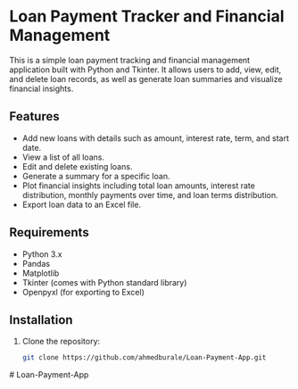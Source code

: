 # Loan Payment Tracker and Financial Management

This is a simple loan payment tracking and financial management application built with Python and Tkinter. It allows users to add, view, edit, and delete loan records, as well as generate loan summaries and visualize financial insights.

## Features

- Add new loans with details such as amount, interest rate, term, and start date.
- View a list of all loans.
- Edit and delete existing loans.
- Generate a summary for a specific loan.
- Plot financial insights including total loan amounts, interest rate distribution, monthly payments over time, and loan terms distribution.
- Export loan data to an Excel file.

## Requirements

- Python 3.x
- Pandas
- Matplotlib
- Tkinter (comes with Python standard library)
- Openpyxl (for exporting to Excel)

## Installation

1. Clone the repository:

   ```bash
   git clone https://github.com/ahmedburale/Loan-Payment-App.git
#   L o a n - P a y m e n t - A p p 
 
 
